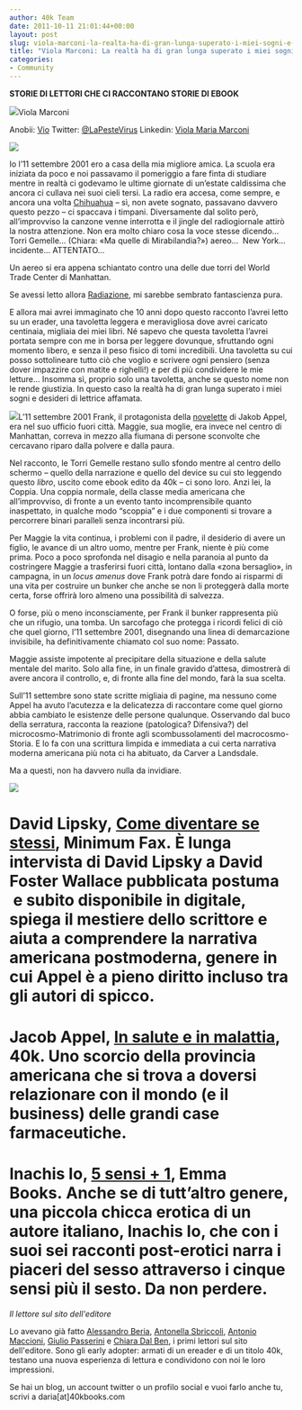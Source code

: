```yaml
---
author: 40k Team
date: 2011-10-11 21:01:44+00:00
layout: post
slug: viola-marconi-la-realta-ha-di-gran-lunga-superato-i-miei-sogni-e-desideri-di-lettrice-affamata
title: "Viola Marconi: La realtà ha di gran lunga superato i miei sogni e desideri di lettrice affamata."
categories:
- Community
---
```


**STORIE DI LETTORI CHE CI RACCONTANO STORIE DI EBOOK**

[![](http://quarantak.wpengine.com/wp-content/uploads/2011/10/image_people_large.php_.jpeg)](http://quarantak.wpengine.com/wp-content/uploads/2011/10/image_people_large.php_.jpeg)Viola Marconi

Anobii: [Vio](http://www.anobii.com/vio/books)
Twitter: [@LaPesteVirus](http://twitter.com/#!/LaPesteVirus)
Linkedin: [Viola Maria Marconi](http://www.linkedin.com/pub/viola-maria-marconi/31/b11/802)

[![](http://quarantak.wpengine.com/wp-content/uploads/2011/09/tag-ereader.jpg)](http://quarantak.wpengine.com/wp-content/uploads/2011/09/tag-ereader.jpg)





Io l’11 settembre 2001 ero a casa della mia migliore amica. La scuola era iniziata da poco e noi passavamo il pomeriggio a fare finta di studiare mentre in realtà ci godevamo le ultime giornate di un’estate caldissima che ancora ci cullava nei suoi cieli tersi. La radio era accesa, come sempre, e ancora una volta [Chihuahua](http://www.youtube.com/watch?v=UvBEgaPjjr8) – sì, non avete sognato, passavano davvero questo pezzo – ci spaccava i timpani. Diversamente dal solito però, all’improvviso la canzone venne interrotta e il jingle del radiogiornale attirò la nostra attenzione. Non era molto chiaro cosa la voce stesse dicendo… Torri Gemelle… (Chiara: «Ma quelle di Mirabilandia?») aereo…  New York… incidente… ATTENTATO...




Un aereo si era appena schiantato contro una delle due torri del World Trade Center di Manhattan.




Se avessi letto allora [Radiazione](http://www.bookrepublic.it/book/9788865860069-radiazione/?utm_source=40kblog&utm_medium=40kpost&utm_campaign=40k), mi sarebbe sembrato fantascienza pura.




E allora mai avrei immaginato che 10 anni dopo questo racconto l’avrei letto su un erader, una tavoletta leggera e meravigliosa dove avrei caricato centinaia, migliaia dei miei libri. Né sapevo che questa tavoletta l’avrei portata sempre con me in borsa per leggere dovunque, sfruttando ogni momento libero, e senza il peso fisico di tomi incredibili. Una tavoletta su cui posso sottolineare tutto ciò che voglio e scrivere ogni pensiero (senza dover impazzire con matite e righelli!) e per di più condividere le mie letture… Insomma sì, proprio solo una tavoletta, anche se questo nome non le rende giustizia. In questo caso la realtà ha di gran lunga superato i miei sogni e desideri di lettrice affamata.




[![](http://quarantak.wpengine.com/wp-content/uploads/2011/09/tag-thebook.jpg)](http://quarantak.wpengine.com/wp-content/uploads/2011/09/tag-thebook.jpg)L’11 settembre 2001 Frank, il protagonista della [novelette](http://www.bookrepublic.it/book/9788865860069-radiazione/?utm_source=40kblog&utm_medium=40kpost&utm_campaign=40k) di Jakob Appel, era nel suo ufficio fuori città. Maggie, sua moglie, era invece nel centro di Manhattan, correva in mezzo alla fiumana di persone sconvolte che cercavano riparo dalla polvere e dalla paura.







Nel racconto, le Torri Gemelle restano sullo sfondo mentre al centro dello schermo – quello della narrazione e quello del device su cui sto leggendo questo _libro_, uscito come ebook edito da 40k – ci sono loro. Anzi lei, la Coppia.
Una coppia normale, della classe media americana che all’improvviso, di fronte a un evento tanto incomprensibile quanto inaspettato, in qualche modo “scoppia” e i due componenti si trovare a percorrere binari paralleli senza incontrarsi più.




Per Maggie la vita continua, i problemi con il padre, il desiderio di avere un figlio, le avance di un altro uomo, mentre per Frank, niente è più come prima.
Poco a poco sprofonda nel disagio e nella paranoia al punto da costringere Maggie a trasferirsi fuori città, lontano dalla «zona bersaglio», in campagna, in un _locus amenus_ dove Frank potrà dare fondo ai risparmi di una vita per costruire un bunker che anche se non li proteggerà dalla morte certa, forse offrirà loro almeno una possibilità di salvezza.

O forse, più o meno inconsciamente, per Frank il bunker rappresenta più che un rifugio, una tomba. Un sarcofago che protegga i ricordi felici di ciò che quel giorno, l’11 settembre 2001, disegnando una linea di demarcazione invisibile, ha definitivamente chiamato col suo nome: Passato.






Maggie assiste impotente al precipitare della situazione e della salute mentale del marito. Solo alla fine, in un finale gravido d’attesa, dimostrerà di avere ancora il controllo, e, di fronte alla fine del mondo, farà la sua scelta.




Sull’11 settembre sono state scritte migliaia di pagine, ma nessuno come Appel ha avuto l’acutezza e la delicatezza di raccontare come quel giorno abbia cambiato le esistenze delle persone qualunque. Osservando dal buco della serratura, racconta la reazione (patologica? Difensiva?) del microcosmo-Matrimonio di fronte agli scombussolamenti del macrocosmo-Storia. E lo fa con una scrittura limpida e immediata a cui certa narrativa moderna americana più nota ci ha abituato, da Carver a Landsdale.




Ma a questi, non ha davvero nulla da invidiare.


[![](http://quarantak.wpengine.com/wp-content/uploads/2011/09/tag-titles.jpg)](http://quarantak.wpengine.com/wp-content/uploads/2011/09/tag-titles.jpg)


# David Lipsky, [Come diventare se stessi](http://www.bookrepublic.it/book/9788875214005-come-diventare-se-stessi/?utm_source=40kblog&utm_medium=40kpost&utm_campaign=40k), Minimum Fax. È lunga intervista di David Lipsky a David Foster Wallace pubblicata postuma  e subito disponibile in digitale, spiega il mestiere dello scrittore e aiuta a comprendere la narrativa americana postmoderna, genere in cui Appel è a pieno diritto incluso tra gli autori di spicco.




# Jacob Appel, [In salute e in malattia](http://www.bookrepublic.it/book/9788865860731-in-salute-e-in-malattia/?utm_source=40kblog&utm_medium=40kpost&utm_campaign=40k), 40k. Uno scorcio della provincia americana che si trova a doversi relazionare con il mondo (e il business) delle grandi case farmaceutiche.




# Inachis Io, [5 sensi + 1](http://www.bookrepublic.it/book/9788897669043-5-sensi-1/?utm_source=40kblog&utm_medium=40kpost&utm_campaign=40k), Emma Books. Anche se di tutt’altro genere, una piccola chicca erotica di un autore italiano, Inachis Io, che con i suoi sei racconti post-erotici narra i piaceri del sesso attraverso i cinque sensi più il sesto. Da non perdere.




_Il lettore sul sito dell'editore_




Lo avevano già fatto [Alessandro Beria](http://www.40kbooks.com/?s=alessandro+beria), [Antonella Sbriccoli](http://www.40kbooks.com/?s=antonella+sbriccoli), [Antonio Maccioni](http://www.40kbooks.com/?s=antonio+maccioni), [Giulio Passerini](http://40k.it/2011/09/26/giulio-passerini-sono-il-lettore-che-qualunque-editore-di-domani-vorrebbe-avere/) e [Chiara Dal Ben](http://40k.it/2011/10/04/chiara-dal-ben-tra-amore-per-la-carta-e-passione-per-la-tecnologia/), i primi lettori sul sito dell'editore. Sono gli early adopter: armati di un ereader e di un titolo 40k, testano una nuova esperienza di lettura e condividono con noi le loro impressioni.




Se hai un blog, un account twitter o un profilo social e vuoi farlo anche tu, scrivi a daria[at]40kbooks.com
